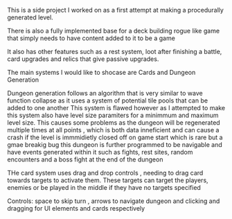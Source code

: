 This is a side project I worked on as a first attempt at making a procedurally generated level.

There is also a fully implemented base for a deck building rogue like game that simply needs to have content added to it to be a game 

It also has other features such as a rest system, loot after finishing a battle, card upgrades and relics that give passive upgrades.

The main systems I would like to shocase are Cards and Dungeon Generation

Dungeon generation follows an algorithm that is very similar to wave function collapse as it uses a system of potential tile pools that can be added to one another
This system is flawed however as I attempted to make this system also have level size paramiters for a minimmum and maximum level size. This causes some problems as the 
dungeon will be regenerated multiple times at all points , which is both data inneficient and can cause a crash if the level is immmidietly closed off on game start which is rare but a gmae breakig bug 
this dungeon is further programmed to be navigable and have events generated within it such as fights, rest sites, random encounters and a boss fight at the end of the dungeon 

THe card system uses drag and drop controls , needing to drag card towards targets to activate them. These targets can target the players, enemies or be played in the middle if they have no targets specified

Controls: space to skip turn , arrows to navigate dungeon and clicking and dragging for UI elements and cards respectively
